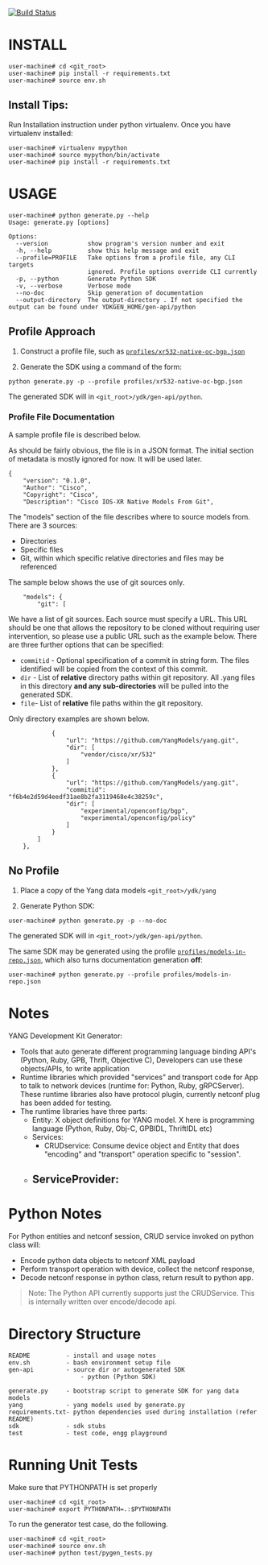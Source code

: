 [![Build Status](https://travis-ci.org/psykokwak4/ydk-gen.svg?branch=master)](https://travis-ci.org/psykokwak4/ydk-gen)

# INSTALL

```
user-machine# cd <git_root>
user-machine# pip install -r requirements.txt
user-machine# source env.sh
```

## Install Tips:

Run Installation instruction under python virtualenv. Once you have virtualenv installed:

```
user-machine# virtualenv mypython
user-machine# source mypython/bin/activate
user-machine# pip install -r requirements.txt
```


# USAGE

```
user-machine# python generate.py --help
Usage: generate.py [options]

Options:
  --version           show program's version number and exit
  -h, --help          show this help message and exit
  --profile=PROFILE   Take options from a profile file, any CLI targets
                      ignored. Profile options override CLI currently
  -p, --python        Generate Python SDK
  -v, --verbose       Verbose mode
  --no-doc            Skip generation of documentation
  --output-directory  The output-directory . If not specified the output can be found under YDKGEN_HOME/gen-api/python
```

## Profile Approach

1. Construct a profile file, such as [```profiles/xr532-native-oc-bgp.json```](profiles/xr532-native-oc-bgp.json)

1. Generate the SDK using a command of the form:

```
python generate.py -p --profile profiles/xr532-native-oc-bgp.json
```

The generated SDK will in ```<git_root>/ydk/gen-api/python```.

### Profile File Documentation

A sample profile file is described below.

As should be fairly obvious, the file is in a JSON format. The initial section of metadata is mostly ignored for now. It will be used later.

```
{
    "version": "0.1.0",
    "Author": "Cisco",
    "Copyright": "Cisco",
    "Description": "Cisco IOS-XR Native Models From Git",
```

The "models" section of the file describes where to source models from. There are 3 sources:

- Directories
- Specific files
- Git, within which specific relative directories and files may be referenced

The sample below shows the use of git sources only.

```
    "models": {
        "git": [
```

We have a list of git sources. Each source must specify a URL. This URL should be one that allows the repository to be cloned without requiring user intervention, so please use a public URL such as the example below. There are three further options that can be specified:

- ```commitid``` - Optional specification of a commit in string form. The files identified will be copied from the context of this commit.
- ```dir``` - List of **relative** directory paths within git repository. All .yang files in this directory **and any sub-directories** will be pulled into the generated SDK.
- ```file```- List of **relative** file paths within the git repository.

Only directory examples are shown below.

```
            {
                "url": "https://github.com/YangModels/yang.git",
                "dir": [
                    "vendor/cisco/xr/532"
                ]
            },
            {
                "url": "https://github.com/YangModels/yang.git",
                "commitid": "f6b4e2d59d4eedf31ae8b2fa3119468e4c38259c",
                "dir": [
                    "experimental/openconfig/bgp",
                    "experimental/openconfig/policy"
                ]
            }
        ]
    },
```

## No Profile

1. Place a copy of the Yang data models ```<git_root>/ydk/yang```

1. Generate Python SDK:

```
user-machine# python generate.py -p --no-doc
```

The generated SDK will in ```<git_root>/ydk/gen-api/python```.

The same SDK may be generated using the profile [```profiles/models-in-repo.json```](profiles/models-in-repo.json), which also turns documentation generation **off**:

```
user-machine# python generate.py --profile profiles/models-in-repo.json
```


# Notes

YANG Development Kit Generator:

- Tools that auto generate different programming language binding API's (Python, Ruby, GPB, Thrift, Objective C), Developers can use these objects/APIs, to write application
- Runtime libraries which provided "services" and transport code for App to talk to network devices (runtime for: Python, Ruby, gRPCServer). These runtime libraries also have protocol plugin, currently netconf plug has been added for testing.
- The runtime libraries have three parts:
    - Entity:  X object definitions for YANG model. X here is programming language (Python, Ruby, Obj-C, GPBIDL, ThriftIDL etc)
    - Services:
        - CRUDservice: Consume device object and Entity that does "encoding" and "transport" operation specific to "session".
    - ServiceProvider:
        - 


# Python Notes

For Python entities and netconf session, CRUD service invoked on python class will:

- Encode python data objects to netconf XML payload
- Perform transport operation with device, collect the netconf response, 
- Decode netconf response in python class, return result to python app. 

> Note: The Python API currently supports just the CRUDService. This is internally written over encode/decode api.



# Directory Structure

```
README          - install and usage notes
env.sh          - bash environment setup file
gen-api         - source dir or autogenerated SDK 
					- python (Python SDK)

generate.py     - bootstrap script to generate SDK for yang data models
yang            - yang models used by generate.py 
requirements.txt- python dependencies used during installation (refer README)
sdk             - sdk stubs
test            - test code, engg playground 
```


# Running Unit Tests

Make sure that PYTHONPATH is set properly

```
user-machine# cd <git_root>
user-machine# export PYTHONPATH=.:$PYTHONPATH
```

To run the generator test case, do the following.

```
user-machine# cd <git_root>
user-machine# source env.sh
user-machine# python test/pygen_tests.py
```
